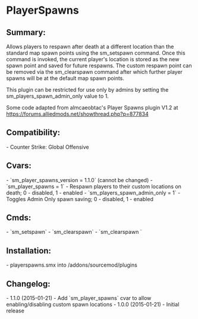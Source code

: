 PlayerSpawns
===========

<h2>Summary:</h2>

Allows players to respawn after death at a different location than the 
standard map spawn points using the sm_setspawn command. Once this command 
is invoked, the current player's location is stored as the new spawn point 
and saved for future respawns. The custom respawn point can be removed via 
the sm_clearspawn command after which further player spawns will be at the 
default map spawn points.

This plugin can be restricted for use only by admins by setting the 
sm_players_spawn_admin_only value to 1.

Some code adapted from almcaeobtac's Player Spawns plugin V1.2 at
https://forums.alliedmods.net/showthread.php?p=877834

<h2>Compatibility:</h2>
- Counter Strike: Global Offensive

<h2>Cvars:</h2>
- `sm_player_spawns_version = 1.1.0` (cannot be changed)
- `sm_player_spawns = 1` - Respawn players to their custom locations on death; 0 - disabled, 1 - enabled
- `sm_players_spawn_admin_only = 1` - Toggles Admin Only spawn saving; 0 - disabled, 1 - enabled

<h2>Cmds:</h2>
- `sm_setspawn`
- `sm_clearspawn`
- `sm_clearspawn <name>`

<h2>Installation:</h2>
- playerspawns.smx into /addons/sourcemod/plugins

<h2>Changelog:</h2>
- 1.1.0 (2015-01-21)
  - Add `sm_player_spawns` cvar to allow enabling/disabling custom spawn locations
- 1.0.0 (2015-01-21)
  - Initial release 
